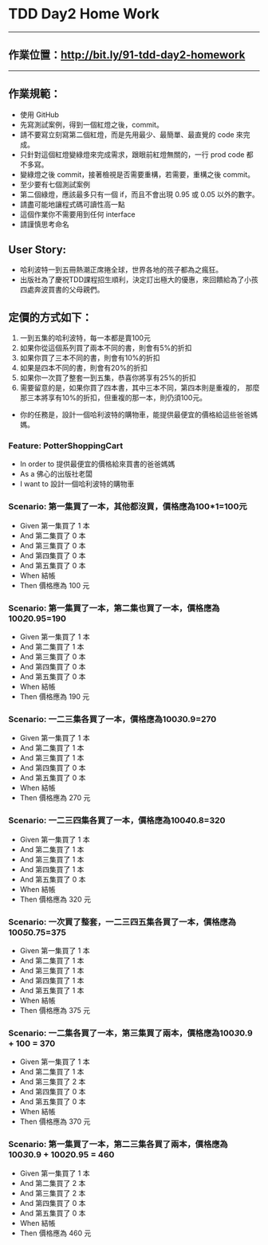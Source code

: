 # TDD Day2 Home Work 

---
## 作業位置：http://bit.ly/91-tdd-day2-homework
---
## 作業規範：
- 使用 GitHub
- 先寫測試案例，得到一個紅燈之後，commit。
- 請不要寫立刻寫第二個紅燈，而是先用最少、最簡單、最直覺的 code 來完成。
- 只針對這個紅燈變綠燈來完成需求，跟眼前紅燈無關的，一行 prod code 都不多寫。
- 變綠燈之後 commit，接著檢視是否需要重構，若需要，重構之後 commit。
- 至少要有七個測試案例
- 第二個綠燈，應該最多只有一個 if，而且不會出現 0.95 或 0.05 以外的數字。
- 請盡可能地讓程式碼可讀性高一點
- 這個作業你不需要用到任何 interface
- 請謹慎思考命名

## User Story:
- 哈利波特一到五冊熱潮正席捲全球，世界各地的孩子都為之瘋狂。
- 出版社為了慶祝TDD課程招生順利，決定訂出極大的優惠，來回饋給為了小孩四處奔波買書的父母親們。 

## 定價的方式如下：
1. 一到五集的哈利波特，每一本都是賣100元
2. 如果你從這個系列買了兩本不同的書，則會有5%的折扣
3. 如果你買了三本不同的書，則會有10%的折扣
4. 如果是四本不同的書，則會有20%的折扣
5. 如果你一次買了整套一到五集，恭喜你將享有25%的折扣
6. 需要留意的是，如果你買了四本書，其中三本不同，第四本則是重複的，
   那麼那三本將享有10%的折扣，但重複的那一本，則仍須100元。
   
- 你的任務是，設計一個哈利波特的購物車，能提供最便宜的價格給這些爸爸媽媽。


### Feature: PotterShoppingCart
- In order to 提供最便宜的價格給來買書的爸爸媽媽
- As a 佛心的出版社老闆
- I want to 設計一個哈利波特的購物車

### Scenario: 第一集買了一本，其他都沒買，價格應為100*1=100元
- Given 第一集買了 1 本
- And 第二集買了 0 本
- And 第三集買了 0 本
- And 第四集買了 0 本
- And 第五集買了 0 本
- When 結帳
- Then 價格應為 100 元

### Scenario: 第一集買了一本，第二集也買了一本，價格應為100*2*0.95=190
- Given 第一集買了 1 本
- And 第二集買了 1 本
- And 第三集買了 0 本
- And 第四集買了 0 本
- And 第五集買了 0 本
- When 結帳
- Then 價格應為 190 元

### Scenario: 一二三集各買了一本，價格應為100*3*0.9=270
- Given 第一集買了 1 本
- And 第二集買了 1 本
- And 第三集買了 1 本
- And 第四集買了 0 本
- And 第五集買了 0 本
- When 結帳
- Then 價格應為 270 元

### Scenario: 一二三四集各買了一本，價格應為100*4*0.8=320
- Given 第一集買了 1 本
- And 第二集買了 1 本
- And 第三集買了 1 本
- And 第四集買了 1 本
- And 第五集買了 0 本
- When 結帳
- Then 價格應為 320 元

### Scenario: 一次買了整套，一二三四五集各買了一本，價格應為100*5*0.75=375
- Given 第一集買了 1 本
- And 第二集買了 1 本
- And 第三集買了 1 本
- And 第四集買了 1 本
- And 第五集買了 1 本
- When 結帳
- Then 價格應為 375 元

### Scenario: 一二集各買了一本，第三集買了兩本，價格應為100*3*0.9 + 100 = 370
- Given 第一集買了 1 本
- And 第二集買了 1 本
- And 第三集買了 2 本
- And 第四集買了 0 本
- And 第五集買了 0 本
- When 結帳
- Then 價格應為 370 元

### Scenario: 第一集買了一本，第二三集各買了兩本，價格應為100*3*0.9 + 100*2*0.95 = 460
- Given 第一集買了 1 本
- And 第二集買了 2 本
- And 第三集買了 2 本
- And 第四集買了 0 本
- And 第五集買了 0 本
- When 結帳
- Then 價格應為 460 元